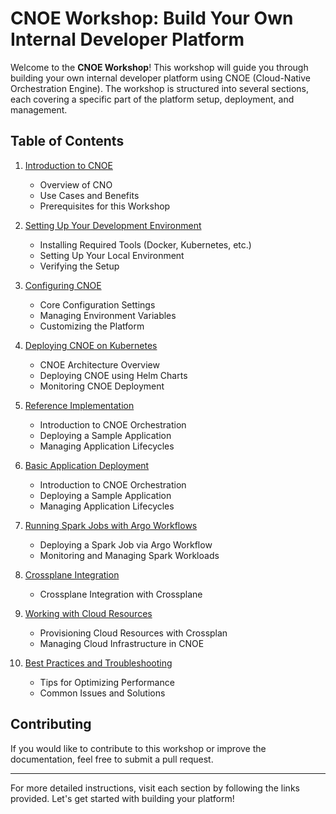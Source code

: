 # CNOE Workshop: Build Your Own Internal Developer Platform

Welcome to the **CNOE Workshop**! This workshop will guide you through building your own internal developer platform using CNOE (Cloud-Native Orchestration Engine). The workshop is structured into several sections, each covering a specific part of the platform setup, deployment, and management.

## Table of Contents

1. [Introduction to CNOE](./docs/01-introduction.md)
    - Overview of CNO
    - Use Cases and Benefits
    - Prerequisites for this Workshop

2. [Setting Up Your Development Environment](./docs/02-setup-environment.md)
    - Installing Required Tools (Docker, Kubernetes, etc.)
    - Setting Up Your Local Environment
    - Verifying the Setup

3. [Configuring CNOE](./docs/03-how-cnoe-works.md)
    - Core Configuration Settings
    - Managing Environment Variables
    - Customizing the Platform

4. [Deploying CNOE on Kubernetes](./docs/04-deploy-cnoe.md)
    - CNOE Architecture Overview
    - Deploying CNOE using Helm Charts
    - Monitoring CNOE Deployment

5. [Reference Implementation](./docs/05-reference-implementation.md)
    - Introduction to CNOE Orchestration
    - Deploying a Sample Application
    - Managing Application Lifecycles

6. [Basic Application Deployment](./docs/06-basic-deployment-with-backstage.md)
    - Introduction to CNOE Orchestration
    - Deploying a Sample Application
    - Managing Application Lifecycles

7. [Running Spark Jobs with Argo Workflows](./docs/07-ci-example-with-argo-workflow)
    - Deploying a Spark Job via Argo Workflow
    - Monitoring and Managing Spark Workloads

8. [Crossplane Integration](./docs/08-crossplane-integration.md)
    - Crossplane Integration with Crossplane

9. [Working with Cloud Resources](./docs/09-application-with-cloud-resources-crossplane.md)
    - Provisioning Cloud Resources with Crossplan
    - Managing Cloud Infrastructure in CNOE
   
10. [Best Practices and Troubleshooting](./docs/10-best-practices.md)
    - Tips for Optimizing Performance
    - Common Issues and Solutions

## Contributing
If you would like to contribute to this workshop or improve the documentation, feel free to submit a pull request.

---

For more detailed instructions, visit each section by following the links provided. Let's get started with building your platform!